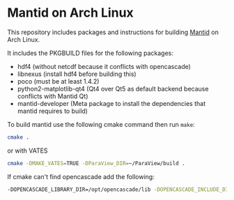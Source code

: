 # Mantid on Arch Linux

This repository includes packages and instructions for building [Mantid](https://github.com/mantidproject/mantid) on Arch Linux.

It includes the PKGBUILD files for the following packages:
* hdf4 (without netcdf because it conflicts with opencascade)
* libnexus (install hdf4 before building this)
* poco (must be at least 1.4.2)
* python2-matplotlib-qt4 (Qt4 over Qt5 as default backend because conflicts with Mantid Qt)
* mantid-developer (Meta package to install the dependencies that mantid requires to build)

To build mantid use the following cmake command then run `make`:
```sh
cmake .
```
or with VATES
```sh
cmake -DMAKE_VATES=TRUE -DParaView_DIR=~/ParaView/build .
```

If cmake can't find opencascade add the following:
```sh
-DOPENCASCADE_LIBRARY_DIR=/opt/opencascade/lib -DOPENCASCADE_INCLUDE_DIR=/opt/opencascade/inc
```
